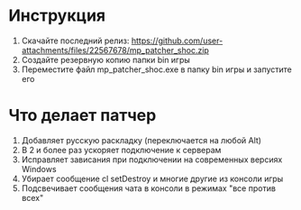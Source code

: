 # Инструкция

1. Скачайте последний релиз: https://github.com/user-attachments/files/22567678/mp_patcher_shoc.zip
2. Создайте резервную копию папки bin игры
3. Переместите файл mp_patcher_shoc.exe в папку bin игры и запустите его

# Что делает патчер

1. Добавляет русскую раскладку (переключается на любой Alt)
2. В 2 и более раз ускоряет подключение к серверам
3. Исправляет зависания при подключении на современных версиях Windows
4. Убирает сообщение cl setDestroy и многие другие из консоли игры
5. Подсвечивает сообщения чата в консоли в режимах "все против всех"
